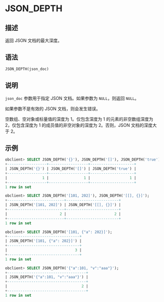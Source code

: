 # JSON_DEPTH

## 描述

返回 JSON 文档的最大深度。

## 语法

```sql
JSON_DEPTH(json_doc)
```

## 说明

`json_doc` 参数用于指定 JSON 文档。如果参数为 `NULL`，则返回 `NULL`。

如果参数不是有效的 JSON 文档，则会发生错误。

空数组、空对象或标量值的深度为 1。仅包含深度为 1 的元素的非空数组深度为 2，仅包含深度为 1 的成员值的非空对象的深度为 2。否则，JSON 文档的深度大于 2。

## 示例

```sql
obclient> SELECT JSON_DEPTH('{}'), JSON_DEPTH('[]'), JSON_DEPTH('true');
+------------------+------------------+--------------------+
| JSON_DEPTH('{}') | JSON_DEPTH('[]') | JSON_DEPTH('true') |
+------------------+------------------+--------------------+
|                1 |                1 |                  1 |
+------------------+------------------+--------------------+
1 row in set

obclient> SELECT JSON_DEPTH('[101, 202]'), JSON_DEPTH('[[], {}]');
+--------------------------+------------------------+
| JSON_DEPTH('[101, 202]') | JSON_DEPTH('[[], {}]') |
+--------------------------+------------------------+
|                        2 |                      2 |
+--------------------------+------------------------+
1 row in set

obclient> SELECT JSON_DEPTH('[101, {"a": 202}]');
+---------------------------------+
| JSON_DEPTH('[101, {"a": 202}]') |
+---------------------------------+
|                               3 |
+---------------------------------+
1 row in set

obclient> SELECT JSON_DEPTH('{"a":101, "v":"aaa"}');
+------------------------------------+
| JSON_DEPTH('{"a":101, "v":"aaa"}') |
+------------------------------------+
|                                  2 |
+------------------------------------+
1 row in set
```
